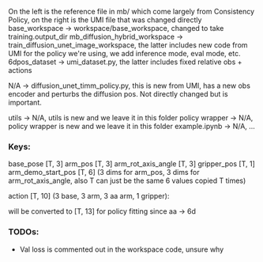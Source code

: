 On the left is the reference file in mb/ which come largely from Consistency Policy, on the right is the UMI file that was changed directly 
base_workspace -> workspace/base_workspace, changed to take training.output_dir
mb_diffusion_hybrid_workspace -> train_diffusion_unet_image_workspace, the latter includes new code from UMI for the policy we're using, we add inference mode, eval mode, etc. 
6dpos_dataset -> umi_dataset.py, the latter includes fixed relative obs + actions

N/A -> diffusion_unet_timm_policy.py, this is new from UMI, has a new obs encoder and perturbs the diffusion pos. Not directly changed but is important. 

utils -> N/A, utils is new and we leave it in this folder
policy wrapper -> N/A, policy wrapper is new and we leave it in this folder
example.ipynb -> N/A, ...

### Keys:
base_pose [T, 3]
arm_pos [T, 3]
arm_rot_axis_angle [T, 3]
gripper_pos [T, 1]
arm_demo_start_pos [T, 6] (3 dims for arm_pos, 3 dims for arm_rot_axis_angle, also T can just be the same 6 values copied T times)

action [T, 10] (3 base, 3 arm, 3 aa arm, 1 gripper):

will be converted to [T, 13] for policy fitting since aa -> 6d

### TODOs:
- Val loss is commented out in the workspace code, unsure why

